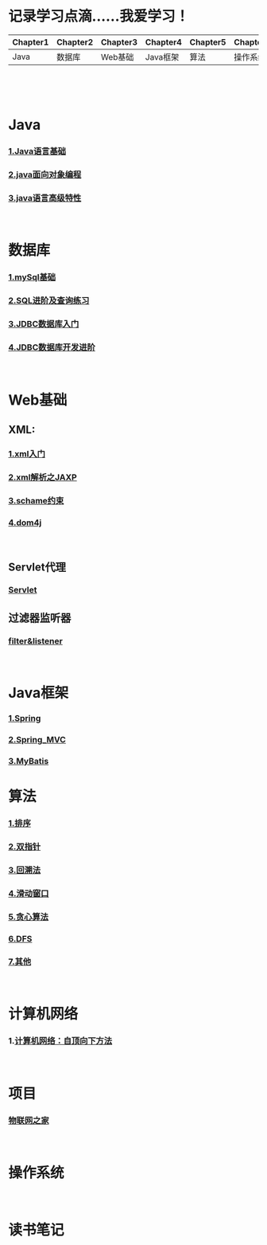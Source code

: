 

# 记录学习点滴……我爱学习！


| Chapter1 |Chapter2 | Chapter3 |Chapter4 | Chapter5 |Chapter6 | Chapter7 | Chapter8 |
|--------|-------------|---------|----------|--------|---------|---------|-----------|
|   Java  | 数据库 | Web基础 | Java框架 | 算法 | 操作系统  | 网络|  项目   |



&emsp;

&emsp;

#  Java

### [1.Java语言基础](https://github.com/zihaopang/Backen-develope/blob/master/java/java%E7%9B%AE%E5%BD%95.md)
### [2.java面向对象编程](https://github.com/zihaopang/Backen-develope/blob/master/java/java%E9%9D%A2%E5%90%91%E5%AF%B9%E8%B1%A1%E7%BC%96%E7%A8%8B/java%E9%9D%A2%E5%90%91%E5%AF%B9%E8%B1%A1%E7%BC%96%E7%A8%8B%E7%9B%AE%E5%BD%95.md)
### [3.java语言高级特性](https://github.com/zihaopang/Backen-develope/blob/master/java/java%E8%AF%AD%E8%A8%80%E9%AB%98%E7%BA%A7%E7%89%B9%E6%80%A7/java%E8%AF%AD%E8%A8%80%E9%AB%98%E7%BA%A7%E7%89%B9%E6%80%A7%E7%9B%AE%E5%BD%95.md)

&emsp;

# 数据库

### [1.mySql基础](https://github.com/zihaopang/Backen-develope/blob/master/database/%E4%B8%80%E3%80%81mySql%E5%9F%BA%E7%A1%80.md)
### [2.SQL进阶及查询练习](https://github.com/zihaopang/Backen-develope/blob/master/database/%E4%BA%8C%E3%80%81SQL%E8%BF%9B%E9%98%B6%E5%8F%8A%E6%9F%A5%E8%AF%A2%E7%BB%83%E4%B9%A0.md)
### [3.JDBC数据库入门](https://github.com/zihaopang/Backen-develope/blob/master/database/%E4%B8%89%E3%80%81JDBC%E6%95%B0%E6%8D%AE%E5%BA%93%E5%85%A5%E9%97%A8.md)
### [4.JDBC数据库开发进阶](https://github.com/zihaopang/Backen-develope/blob/master/database/%E5%9B%9B%E3%80%81JDBC%E6%95%B0%E6%8D%AE%E5%BA%93%E5%BC%80%E5%8F%91%E8%BF%9B%E9%98%B6.md)

&emsp;

# Web基础

## XML:
### [1.xml入门](https://github.com/zihaopang/Backen-develope/blob/master/xml/xml%E5%85%A5%E9%97%A8.md)
### [2.xml解析之JAXP](https://github.com/zihaopang/Backen-develope/blob/master/xml/2.xml%E8%A7%A3%E6%9E%90%E4%B9%8BJAXP.md)
### [3.schame约束](https://github.com/zihaopang/Backen-develope/blob/master/xml/3.schame%E7%BA%A6%E6%9D%9F.md)
### [4.dom4j](https://github.com/zihaopang/Backen-develope/blob/master/xml/4.dom4j.md)

&emsp;
## Servlet代理
### [Servlet](https://github.com/zihaopang/Backen-develope/blob/master/servlet/servlet.md)

## 过滤器监听器
### [filter&listener](https://github.com/zihaopang/Backen-develope/blob/master/filter%26listener/filter%26listener.md)
&emsp;


# Java框架
### [1.Spring](https://github.com/zihaopang/Backen-develope/blob/master/ssm/Spring.md)
### [2.Spring_MVC](https://github.com/zihaopang/Backen-develope/blob/master/ssm/Spring_mvc.md)
### [3.MyBatis]()

# 算法
### [1.排序](https://github.com/zihaopang/Backen-develope/blob/master/%E5%B7%A6%E7%A5%9E/%E6%8E%92%E5%BA%8F.md)
### [2.双指针](https://github.com/zihaopang/Backen-develope/blob/master/lettcode/%E5%8F%8C%E6%8C%87%E9%92%88.md)
### [3.回溯法](https://github.com/zihaopang/Backen-develope/blob/master/lettcode/%E5%9B%9E%E6%BA%AF%E6%B3%95.md)
### [4.滑动窗口](https://github.com/zihaopang/Backen-develope/blob/master/lettcode/%E6%BB%91%E5%8A%A8%E7%AA%97%E5%8F%A3.md)
### [5.贪心算法](https://github.com/zihaopang/Backen-develope/blob/master/lettcode/%E8%B4%AA%E5%BF%83%E7%AE%97%E6%B3%95.md)
### [6.DFS](https://github.com/zihaopang/Backen-develope/blob/master/lettcode/DFS.md)
### [7.其他](https://github.com/zihaopang/Backen-develope/blob/master/lettcode/%E5%85%B6%E4%BB%96.md)
&emsp;

#  计算机网络

### 1.[计算机网络：自顶向下方法](https://github.com/zihaopang/Big-data/blob/master/network/%E8%87%AA%E9%A1%B6%E5%90%91%E4%B8%8B%E7%9B%AE%E5%BD%95.md)

&emsp;

# 项目

### [物联网之家](https://github.com/zihaopang/Backen-develope/blob/master/project/myiothome%E9%A1%B9%E7%9B%AE%E6%96%87%E6%A1%A3/%E9%A1%B9%E7%9B%AE%E6%80%9D%E8%80%83.md)
&emsp;

# 操作系统

&emsp;

# 读书笔记
